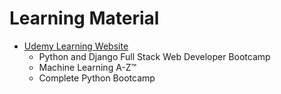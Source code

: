 # Learning Material
* [Udemy Learning Website](https://www.udemy.com)
  * Python and Django Full Stack Web Developer Bootcamp
  * Machine Learning A-Z™
  * Complete Python Bootcamp
